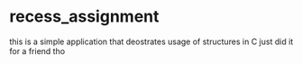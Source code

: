 # recess_assignment
this is a simple application that deostrates usage of structures in C
just did it for a friend tho
